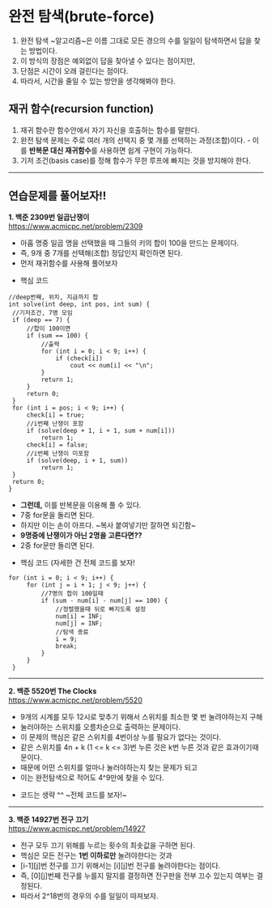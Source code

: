 # 완전 탐색(brute-force)

  1. 완전 탐색 ~알고리즘~은 이름 그대로 모든 경으의 수를 일일이 탐색하면서 답을 찾는 방법이다.
  2. 이 방식의 장점은 예외없이 답을 찾아낼 수 있다는 점이지만,
  3. 단점은 시간이 오래 걸린다는 점이다. 
  4. 따라서, 시간을 줄일 수 있는 방안을 생각해봐야 한다.

## 재귀 함수(recursion function)
  1. 재귀 함수란 함수안에서 자기 자신을 호출하는 함수를 말한다.
  2. 완전 탐색 문제는 주로 여러 개의 선택지 중 몇 개를 선택하는 과정(조합)이다.
    - 이를 **반복문 대신 재귀함수**를 사용하면 쉽게 구현이 가능하다.
  3. 기저 조건(basis case)를 정해 함수가 무한 루프에 빠지는 것을 방지해야 한다. 
  
  
---
  
## 연습문제를 풀어보자!!
   **1. 백준 2309번 일곱난쟁이**
   <br/> <https://www.acmicpc.net/problem/2309>
   - 아홉 명중 일곱 명을 선택했을 때 그들의 키의 합이 100을 만드는 문제이다.
   - 즉, 9개 중 7개를 선택해(조합) 정답인지 확인하면 된다.
   - 먼저 재귀함수를 사용해 풀어보자
   
   * 핵심 코드
   
   ```
//deep번째, 위치, 지금까지 합
int solve(int deep, int pos, int sum) {
	//기저조건, 7명 모임
	if (deep == 7) {
		//합이 100이면
		if (sum == 100) {
			//출력
			for (int i = 0; i < 9; i++) {
				if (check[i])
					cout << num[i] << "\n";
			}
			return 1;
		}
		return 0;
	}
	for (int i = pos; i < 9; i++) {
		check[i] = true;
		//i번째 난쟁이 포함
		if (solve(deep + 1, i + 1, sum + num[i]))
			return 1;
		check[i] = false;
		//i번쩨 난쟁이 미포함
		if (solve(deep, i + 1, sum))
			return 1;
	}
	return 0;
}

```
   - **그런데,** 이를 반복문을 이용해 풀 수 있다.
   - 7중 for문을 돌리면 된다.
   - 하지만 이는 손이 아프다. ~복사 붙여넣기만 잘하면 되긴함~
   - **9명중에 난쟁이가 아닌 2명을 고른다면??**
   - 2중 for문만 돌리면 된다.
   
   * 핵심 코드 (자세한 건 전체 코드를 보자!
	
   ```
   for (int i = 0; i < 9; i++) {
		for (int j = i + 1; j < 9; j++) {
			//7명의 합이 100일때
			if (sum - num[i] - num[j] == 100) {
				//정렬했을때 뒤로 빠지도록 설정
				num[i] = INF;
				num[j] = INF;
				//탐색 종료
				i = 9;
				break;
			}
		}
	}
```

---
	
**2. 백준 5520번 The Clocks**
<br/> <https://www.acmicpc.net/problem/5520>
 - 9개의 시계를 모두 12시로 맞추기 위해서 스위치를 최소한 몇 번 눌려야하는지 구해
 - 눌러야하는 스위치를 오름차순으로 출력하는 문제이다.
 - 이 문제의 핵심은 같은 스위치를 4번이상 누를 필요가 없다는 것이다.
 - 같은 스위치를 4n + k (1 <= k <= 3)번 누른 것은 k번 누른 것과 같은 효과이기때문이다.  
 - 때문에 어떤 스위치를 얼마나 눌러야하는지 찾는 문제가 되고 
 - 이는 완전탐색으로 적어도 4^9만에 찾을 수 있다. 
 
 * 코드는 생략 ^^ ~전체 코드를 보자!~
 
 
 ---
 
 **3. 백준 14927번 전구 끄기**
 <br/> <https://www.acmicpc.net/problem/14927>
 - 전구 모두 끄기 위해를 누르는 횟수의 최솟값을 구하면 된다.
 - 핵심은 모든 전구는 **1번 이하로만** 눌려야한다는 것과
 - [i-1][j]번 전구를 끄기 위해서는 [i][j]번 전구를 눌려야한다는 점이다. 
 - 즉, [0][j]번째 전구를 누를지 말지를 결정하면 전구판을 전부 끄수 있는지 여부는 결정된다.
 - 따라서 2^18번의 경우의 수를 일일이 따져보자.
 
